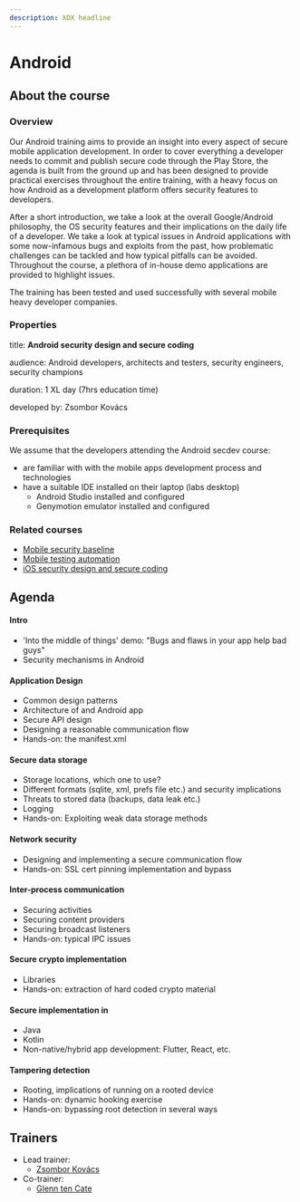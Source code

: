 ```yaml
---
description: XOX headline
---
```


# Android

## About the course

### Overview

Our Android training aims to provide an insight into every aspect of secure mobile application development. In order to cover everything a developer needs to commit and publish secure code through the Play Store, the agenda is built from the ground up and has been designed to provide practical exercises throughout the entire training, with a heavy focus on how Android as a development platform offers security features to developers.

After a short introduction, we take a look at the overall Google/Android philosophy, the OS security features and their implications on the daily life of a developer. We take a look at typical issues in Android applications with some now-infamous bugs and exploits from the past, how problematic challenges can be tackled and how typical pitfalls can be avoided. Throughout the course, a plethora of in-house demo applications are provided to highlight issues.

The training has been tested and used successfully with several mobile heavy developer companies.

### Properties

title: **Android security design and secure coding**

audience: Android developers, architects and testers, security engineers, security champions

duration: 1 XL day \(7hrs education time\)

developed by: Zsombor Kovács

### Prerequisites

We assume that the developers attending the Android secdev course:

* are familiar with with the mobile apps development process and technologies
* have a suitable IDE installed on their laptop \(labs desktop\)
  * Android Studio installed and configured
  * Genymotion emulator installed and configured

### Related courses

* [Mobile security baseline](../lib/mobile-baseline.md)
* [Mobile testing automation](../test/mobile-testing-automation.md)
* [iOS security design and secure coding](ios.md)

## Agenda

#### Intro

* 'Into the middle of things' demo: "Bugs and flaws in your app help bad guys"
* Security mechanisms in Android

#### Application Design

* Common design patterns
* Architecture of and Android app
* Secure API design
* Designing a reasonable communication flow
* Hands-on: the manifest.xml

#### Secure data storage

* Storage locations, which one to use?
* Different formats \(sqlite, xml, prefs file etc.\) and security implications
* Threats to stored data \(backups, data leak etc.\)
* Logging
* Hands-on: Exploiting weak data storage methods

#### Network security

* Designing and implementing a secure communication flow
* Hands-on: SSL cert pinning implementation and bypass

#### Inter-process communication

* Securing activities
* Securing content providers
* Securing broadcast listeners
* Hands-on: typical IPC issues

#### Secure crypto implementation

* Libraries
* Hands-on: extraction of hard coded crypto material

#### Secure implementation in

* Java
* Kotlin 
* Non-native/hybrid app development: Flutter, React, etc.

#### Tampering detection

* Rooting, implications of running on a rooted device
* Hands-on: dynamic hooking exercise 
* Hands-on: bypassing root detection in several ways

## Trainers

* Lead trainer:
  * [Zsombor Kovács](../trainers/zsombor-kovacs.md)
* Co-trainer:
  * ​[Glenn ten Cate](https://c.defdev.eu/trainers/glenn-ten-cate)

